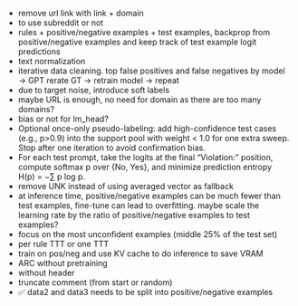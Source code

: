 - remove url link with link + domain
- to use subreddit or not
- rules + positive/negative examples + test examples, backprop from positive/negative examples and keep track of test example logit predictions
- text normalization
- iterative data cleaning. top false positives and false negatives by model -> GPT rerate GT -> retrain model -> repeat
- due to target noise, introduce soft labels
- maybe URL is enough, no need for domain as there are too many domains?
- bias or not for lm_head?
- Optional once-only pseudo-labeling: add high-confidence test cases (e.g., p>0.9) into the support pool with weight < 1.0 for one extra sweep. Stop after one iteration to avoid confirmation bias.
- For each test prompt, take the logits at the final “Violation:” position, compute softmax p over {No, Yes}, and minimize prediction entropy H(p) = −∑ p log p.
- remove UNK instead of using averaged vector as fallback
- at inference time, positive/negative examples can be much fewer than test examples, fine-tune can lead to overfitting. maybe scale the learning rate by the ratio of positive/negative examples to test examples?
- focus on the most unconfident examples (middle 25% of the test set)
- per rule TTT or one TTT
- train on pos/neg and use KV cache to do inference to save VRAM
- ARC without pretraining
- without header
- truncate comment (from start or random)
- ✅ data2 and data3 needs to be split into positive/negative examples